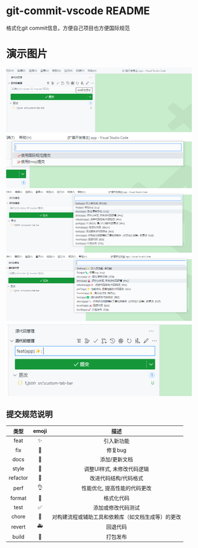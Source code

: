# git-commit-vscode README

格式化git commit信息，方便自己项目也方便国际规范

# 演示图片
![](https://raw.githubusercontent.com/Rakers1024/rakers-git-commit-vscode/master/static/temp1.jpg)
![](https://raw.githubusercontent.com/Rakers1024/rakers-git-commit-vscode/master/static/temp2.jpg)
![](https://raw.githubusercontent.com/Rakers1024/rakers-git-commit-vscode/master/static/temp3.jpg)
![](https://raw.githubusercontent.com/Rakers1024/rakers-git-commit-vscode/master/static/temp4.jpg)
![](https://raw.githubusercontent.com/Rakers1024/rakers-git-commit-vscode/master/static/temp5.jpg)

## 提交规范说明

|   类型   | emoji |                        描述                        |
| :------: | :---: | :------------------------------------------------: |
|   feat   |   ✨   |                     引入新功能                     |
|   fix    |   🐛   |                      修复bug                       |
|   docs   |   📝   |                   添加/更新文档                    |
|  style   |   💄   |             调整UI样式, 未修改代码逻辑             |
| refactor |   🎨   |               改进代码结构/代码格式                |
|   perf   |   👌   |            性能优化, 提高性能的代码更改            |
|  format  |   🥚   |                     格式化代码                     |
|   test   |   ✅   |                 添加或修改代码测试                 |
|  chore   |   🔧   | 对构建流程或辅助工具和依赖库（如文档生成等）的更改 |
|  revert  |   🚑   |                      回退代码                      |
|  build   |   🚀   |                      打包发布                      |
